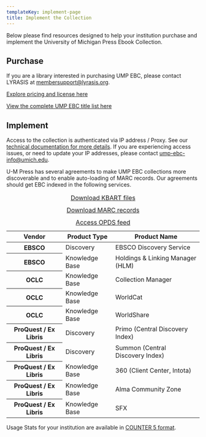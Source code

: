 ```yaml
---
templateKey: implement-page
title: Implement the Collection
---
```

<p class="lead">Below please find resources designed to help your institution purchase and implement the University of Michigan Press Ebook Collection.</a>

## Purchase

If you are a library interested in purchasing UMP EBC, please contact LYRASIS at [membersupport@lyrasis.org](mailto:membersupport@lyrasis.org).

[Explore pricing and license here](https://www.lyrasis.org/content/Pages/product-details.aspx?pid=8D37544B-F9AA-E811-9416-00155DA0E429)

[View the complete UMP EBC title list here](https://www.dropbox.com/scl/fo/ai4z5zamkqpv6hr3ngmzm/h?rlkey=tbltv2r2wmqhs2mv9tdkxx9kv&dl=0)

## Implement

Access to the collection is authenticated via IP address / Proxy. See our <a href="https://mpub.atlassian.net/wiki/spaces/FPS/pages/66453810/UMP+EBC">technical documentation for more details</a>. If you are experiencing access issues, or need to update your IP addresses, please contact [ump-ebc-info@umich.edu](mailto:ump-ebc-info@umich.edu).

<table class="table table-bordered">
    <caption><a class="btn btn-secondary btn-lg" href="https://ftp.fulcrum.org/UMPEBC/KBART/">Download KBART files</a></caption>

  <caption><a class="btn btn-secondary btn-lg" href="https://ftp.fulcrum.org/UMPEBC/MARC/">Download MARC records</a></caption>

<caption><a class="btn btn-secondary btn-lg" href="https://fulcrum.org/api/opds/umpebc/">Access OPDS feed</a></caption>

U-M Press has several agreements to make UMP EBC collections more discoverable and to enable auto-loading of MARC records. Our agreements should get EBC indexed in the following services.
    <thead class="thead-light">
        <tr>
            <th scope="col">Vendor</th>
            <th scope="col">Product Type</th>
            <th scope="col">Product Name</th>
        </tr>
    </thead>
    <tbody>
       <tr>
            <th scope="row">EBSCO</th>
            <td>Discovery</td>
            <td>EBSCO Discovery Service</td>
        </tr>
         <tr>
            <th scope="row"><span class="sr-only">EBSCO</span></th>
            <td>Knowledge Base</td>
            <td>Holdings & Linking Manager (HLM)</td>
        </tr>
        <tr>
            <th scope="row">OCLC</th>
            <td>Knowledge Base</td>
            <td>Collection Manager</td>
        </tr>
               <tr>
            <th scope="row"><span class="sr-only">OCLC</span></th>
            <td>Knowledge Base</td>
            <td>WorldCat</td>
        </tr>
               <tr>
            <th scope="row"><span class="sr-only">OCLC</span></th>
            <td>Knowledge Base</td>
            <td>WorldShare</td>
        </tr>
               <tr>
            <th scope="row">ProQuest / Ex Libris</th>
            <td>Discovery</td>
            <td>Primo (Central Discovery Index)</td>
        </tr>
               <tr>
            <th scope="row"><span class="sr-only">ProQuest / Ex Libris</span></th>
            <td>Discovery</td>
            <td>Summon (Central Discovery Index)</td>
        </tr>
               <tr>
            <th scope="row"><span class="sr-only">ProQuest / Ex Libris</span></th>
            <td>Knowledge Base</td>
            <td>360 (Client Center, Intota)</td>
        </tr>
               <tr>
            <th scope="row"><span class="sr-only">ProQuest / Ex Libris</span></th>
            <td>Knowledge Base</td>
            <td>Alma Community Zone</td>
        </tr>
               <tr>
            <th scope="row"><span class="sr-only">ProQuest / Ex Libris</span></th>
            <td>Knowledge Base</td>
            <td>SFX</td>
        </tr>
    </tbody>

</table>

Usage Stats for your institution are available in <a href="https://fulcrum.org/counter_reports">COUNTER 5 format</a>.